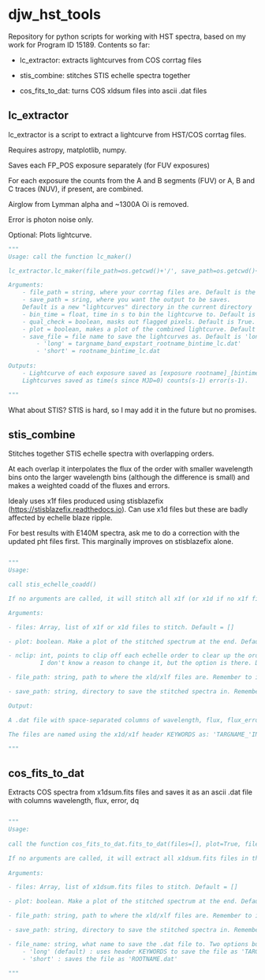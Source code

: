 # djw_hst_tools

Repository for python scripts for working with HST spectra, based on my work for Program ID 15189. Contents so far:

* lc_extractor: extracts lightcurves from COS corrtag files

* stis_combine: stitches STIS echelle spectra together

* cos_fits_to_dat: turns COS xldsum files into ascii .dat files

## lc_extractor

lc_extractor is a script to extract a lightcurve from HST/COS corrtag files.

Requires astropy, matplotlib, numpy. 

Saves each FP_POS exposure separately (for FUV exposures)

For each exposure the counts from the A and B  segments (FUV) or A, B and C traces (NUV), if present, are combined.

Airglow from Lymman alpha and ~1300A Oi is removed.

Error is photon noise only. 

Optional: Plots lightcurve. 

```python
"""
Usage: call the function lc_maker()

lc_extractor.lc_maker(file_path=os.getcwd()+'/', save_path=os.getcwd()+'/lightcurves/', bin_time=1., plot=True, save_file='long')

Arguments: 
	- file_path = string, where your corrtag files are. Default is the curret directory.
	- save_path = sring, where you want the output to be saves. 
	Default is a new "lightcurves" directory in the current directory
	- bin_time = float, time in s to bin the lightcurve to. Default is 1.0s.
	- qual_check = boolean, masks out flagged pixels. Default is True.
	- plot = boolean, makes a plot of the combined lightcurve. Default is True.
    - save_file = file name to save the lightcurves as. Default is 'long':
        - 'long' = targname_band_expstart_rootname_bintime_lc.dat'
        - 'short' = rootname_bintime_lc.dat
	
Outputs: 
	- Lightcurve of each exposure saved as [exposure rootname]_[bintime]s_lc.dat.
	Lightcurves saved as time(s since MJD=0) counts(s-1) error(s-1). 

"""
```
What about STIS? STIS is hard, so I may add it in the future but no promises.

## stis_combine

Stitches together STIS echelle spectra with overlapping orders.

At each overlap it interpolates the flux of the order with smaller wavelength bins onto the larger wavelength bins (although the difference is small) and makes a weighted coadd of the fluxes and errors.  

Idealy uses x1f files produced using stisblazefix (https://stisblazefix.readthedocs.io). Can use x1d files but these are badly affected by echelle blaze ripple.

For best results with E140M spectra, ask me to do a correction with the updated pht files first. This marginally improves on stisblazefix alone.

```python

"""
Usage:

call stis_echelle_coadd()

If no arguments are called, it will stitch all x1f (or x1d if no x1f files are present) in the working directory, make a new directory in the working directory and save the stiched spectra there.

Arguments:

- files: Array, list of x1f or x1d files to stitch. Default = []

- plot: boolean. Make a plot of the stitched spectrum at the end. Default = True

- nclip: int, points to clip off each echelle order to clear up the order end problems that are inherent to stis data.
         I don't know a reason to change it, but the option is there. Default =5

- file_path: string, path to where the xld/xlf files are. Remember to include a '/' at the end. Default= working directory

- save_path: string, directory to save the stitched spectra in. Remember to include a '/' at the end. Default = new directory 'stitched_spectra' in the working directory

Output:

A .dat file with space-separated columns of wavelength, flux, flux_error and data quality.

The files are named using the x1d/x1f header KEYWORDS as: 'TARGNAME_'INSTRUME_DETECTOR_OPT_ELEM_TDATEOBS:TTIMEOBS_ROOTNAME_stitched.dat'

"""
```

## cos_fits_to_dat

Extracts COS spectra from x1dsum.fits files and saves it as an ascii .dat file with columns wavelength, flux, error, dq


```python

"""
Usage:
    
call the function cos_fits_to_dat.fits_to_dat(files=[], plot=True, file_path=os.getcwd()+'/', save_path=os.getcwd()+'/spectra/', filename='long')

If no arguments are called, it will extract all x1dsum.fits files in the working directory, make a new directory 'spectra' in the working directory and save the .dat files there.
    
Arguments:

- files: Array, list of x1dsum.fits files to stitch. Default = []

- plot: boolean. Make a plot of the stitched spectrum at the end. Default = True

- file_path: string, path to where the xld/xlf files are. Remember to include a '/' at the end. Default= working directory

- save_path: string, directory to save the stitched spectra in. Remember to include a '/' at the end. Default = new directory 'stitched_spectra' in the working directory

- file_name: string, what name to save the .dat file to. Two options built in:
    - 'long' (default) : uses header KEYWORDS to save the file as 'TARGNAME_'INSTRUME_DETECTOR_OPT_ELEM_DATE-OBS:TIME-OBS_ROOTNAME.dat'
    - 'short' : saves the file as 'ROOTNAME.dat'

"""
```